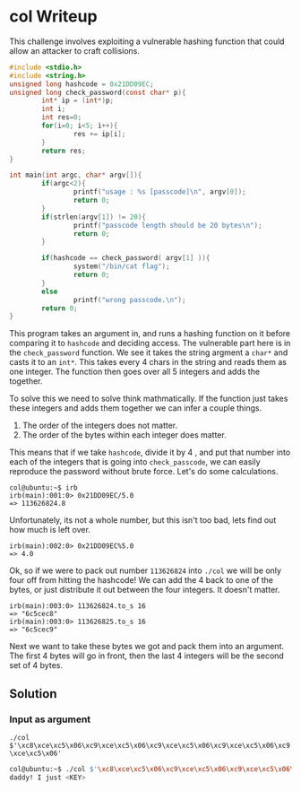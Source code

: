 # col Writeup

This challenge involves exploiting a vulnerable hashing function that could allow an attacker to craft collisions.

```c
#include <stdio.h>
#include <string.h>
unsigned long hashcode = 0x21DD09EC;
unsigned long check_password(const char* p){
        int* ip = (int*)p;
        int i;
        int res=0;
        for(i=0; i<5; i++){
                res += ip[i];
        }
        return res;
}

int main(int argc, char* argv[]){
        if(argc<2){
                printf("usage : %s [passcode]\n", argv[0]);
                return 0;
        }
        if(strlen(argv[1]) != 20){
                printf("passcode length should be 20 bytes\n");
                return 0;
        }

        if(hashcode == check_password( argv[1] )){
                system("/bin/cat flag");
                return 0;
        }
        else
                printf("wrong passcode.\n");
        return 0;
}
```

This program takes an argument in, and runs a hashing function on it before comparing it to `hashcode` and deciding access. The vulnerable part here is in the `check_password` function. We see it takes the string argment a `char*` and casts it to an `int*`. This takes every 4 chars in the string and reads them as one integer. The function then goes over all 5 integers and adds the together. 

To solve this we need to solve think mathmatically. If the function just takes these integers and adds them together we can infer a couple things.

1. The order of the integers does not matter.
2. The order of the bytes within each integer does matter. 

This means that if we take `hashcode`, divide it by 4 , and put that number into each of the integers that is going into `check_passcode`, we can easily reproduce the password without brute force. Let's do some calculations.

```
col@ubuntu:~$ irb
irb(main):001:0> 0x21DD09EC/5.0
=> 113626824.8
```
Unfortunately, its not a whole number, but this isn't too bad, lets find out how much is left over.

```
irb(main):002:0> 0x21DD09EC%5.0
=> 4.0
```
Ok, so if we were to pack out number `113626824` into `./col` we will be only four off from hitting the hashcode! We can add the 4 back to one of the bytes, or just distribute it out between the four integers. It doesn't matter.
```
irb(main):003:0> 113626824.to_s 16
=> "6c5cec8"
irb(main):003:0> 113626825.to_s 16
=> "6c5cec9"
```
Next we want to take these bytes we got and pack them into an argument. The first 4 bytes will go in front, then the last 4 integers will be the second set of 4 bytes.

## Solution
### Input as argument
`./col $'\xc8\xce\xc5\x06\xc9\xce\xc5\x06\xc9\xce\xc5\x06\xc9\xce\xc5\x06\xc9\xce\xc5\x06'`

```bash
col@ubuntu:~$ ./col $'\xc8\xce\xc5\x06\xc9\xce\xc5\x06\xc9\xce\xc5\x06\xc9\xce\xc5\x06\xc9\xce\xc5\x06'
daddy! I just <KEY>
```

 
 


